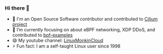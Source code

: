### Hi there 👋

- 🔭 I'm an Open Source Software contributor  and contributed to [Cilium project](https://github.com/cilium/cilium/commits?author=vincentmli)
- 🌱 I’m currently focusing on about eBPF networking, XDP DDoS, and contributed to [bpf-examples](https://github.com/xdp-project/bpf-examples/tree/master/xdp-synproxy)
- 😄 My youtube channel: [LinuxMonkinCloud](https://www.youtube.com/c/LinuxMonkinCloud)
- ⚡ Fun fact: I am a self-taught Linux user since 1998
